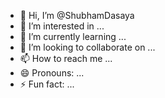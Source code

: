 - 👋 Hi, I’m @ShubhamDasaya
- 👀 I’m interested in ...
- 🌱 I’m currently learning ...
- 💞️ I’m looking to collaborate on ...
- 📫 How to reach me ...
- 😄 Pronouns: ...
- ⚡ Fun fact: ...

<!---
ShubhamDasaya/ShubhamDasaya is a ✨ special ✨ repository because its `README.md` (this file) appears on your GitHub profile.
You can click the Preview link to take a look at your changes.
--->
